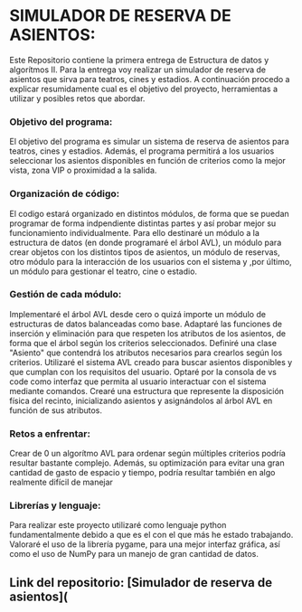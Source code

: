 # SIMULADOR DE RESERVA DE ASIENTOS:
Este Repositorio contiene la primera entrega de Estructura de datos y algorítmos II.
Para la entrega voy realizar un simulador de reserva de asientos que sirva para teatros, cines y estadios. A continuación procedo a explicar resumidamente cual es el objetivo del proyecto, 
herramientas a utilizar y posibles retos que abordar.

### Objetivo del programa:
El objetivo del programa es simular un sistema de reserva de asientos para teatros, cines y estadios. Además, el programa permitirá a los usuarios seleccionar los asientos disponibles
en función de criterios como la mejor vista, zona VIP o proximidad a la salida.

### Organización de código:
El codigo estará organizado en distintos módulos, de forma que se puedan programar de forma indpendiente distintas partes y así probar mejor su funcionamiento individualmente.
Para ello destinaré un módulo a la estructura de datos (en donde programaré el árbol AVL), un módulo para crear objetos con los distintos tipos de asientos, un módulo de reservas,
otro módulo para la interacción de los usuarios con el sistema y ,por último, un módulo para gestionar el teatro, cine o estadio.

### Gestión de cada módulo:
Implementaré el árbol AVL desde cero o quizá importe un módulo de estructuras de datos balanceadas como base. Adaptaré las funciones de inserción y eliminación para que respeten 
los atributos de los asientos, de forma que el árbol según los criterios seleccionados.
Definiré una clase "Asiento" que contendrá los atributos necesarios para crearlos según los criterios.
Utilizaré el sistema AVL creado para buscar asientos disponibles y que cumplan con los requisitos del usuario.
Optaré por la consola de vs code como interfaz que permita al usuario interactuar con el sistema mediante comandos.
Crearé una estructura que represente la disposición física del recinto, inicializando asientos y asignándolos al árbol AVL en función de sus atributos.

### Retos a enfrentar:
Crear de 0 un  algorítmo AVL para ordenar según múltiples criterios podría resultar bastante complejo. Además, su optimización para evitar una gran cantidad
de gasto de espacio y tiempo, podría resultar también en algo realmente difícil de manejar

### Librerías y lenguaje:
Para realizar este proyecto utilizaré como lenguaje python fundamentalmente debido a que es el con el que más he estado trabajando.
Valoraré el uso de la librería pygame, para una mejor interfaz gráfica, así como el uso de NumPy para un manejo de gran cantidad de datos.

## Link del repositorio: [Simulador de reserva de asientos](
